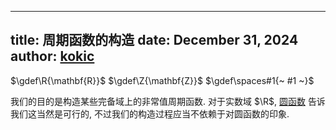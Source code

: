 
---
title: 周期函数的构造
date: December 31, 2024
author: [kokic](/kokic.md)
---

$\gdef\R{\mathbf{R}}$
$\gdef\Z{\mathbf{Z}}$
$\gdef\spaces#1{~ #1 ~}$

我们的目的是构造某些完备域上的非常值周期函数. 对于实数域 $\R$, [圆函数](/mille-plateaux/circular-curve) 告诉我们这当然是可行的, 不过我们的构造过程应当不依赖于对圆函数的印象. 

[](/mille-plateaux/periodic-functions-1.md#:embed)
[](/mille-plateaux/periodic-functions-2.md#:embed)
